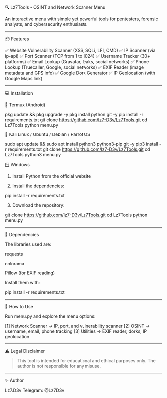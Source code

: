 🔍 Lz7Tools - OSINT and Network Scanner Menu

An interactive menu with simple yet powerful tools for pentesters, forensic analysts, and cybersecurity enthusiasts.


---

📦 Features

✅ Website Vulnerability Scanner (XSS, SQLi, LFI, CMD)
✅ IP Scanner (via ip-api)
✅ Port Scanner (TCP from 1 to 1024)
✅ Username Tracker (30+ platforms)
✅ Email Lookup (Gravatar, leaks, social networks)
✅ Phone Lookup (Truecaller, Google, social networks)
✅ EXIF Reader (image metadata and GPS info)
✅ Google Dork Generator
✅ IP Geolocation (with Google Maps link)


---

💻 Installation

📱 Termux (Android)

pkg update && pkg upgrade -y
pkg install python git -y
pip install -r requirements.txt
git clone https://github.com/lz7-D3v/Lz7Tools.git
cd Lz7Tools
python menu.py

🐧 Kali Linux / Ubuntu / Debian / Parrot OS

sudo apt update && sudo apt install python3 python3-pip git -y
pip3 install -r requirements.txt
git clone https://github.com/lz7-D3v/Lz7Tools.git
cd Lz7Tools
python3 menu.py

🪟 Windows

1. Install Python from the official website


2. Install the dependencies:



pip install -r requirements.txt

3. Download the repository:



git clone https://github.com/lz7-D3v/Lz7Tools.git
cd Lz7Tools
python menu.py


---

🧰 Dependencies

The libraries used are:

requests

colorama

Pillow (for EXIF reading)


Install them with:

pip install -r requirements.txt


---

📘 How to Use

Run menu.py and explore the menu options:

[1] Network Scanner → IP, port, and vulnerability scanner
[2] OSINT → username, email, phone tracking
[3] Utilities → EXIF reader, dorks, IP geolocation


---

⚠️ Legal Disclaimer

> This tool is intended for educational and ethical purposes only.
The author is not responsible for any misuse.




---

✨ Author

Lz7.D3v
Telegram: @Lz7D3v
